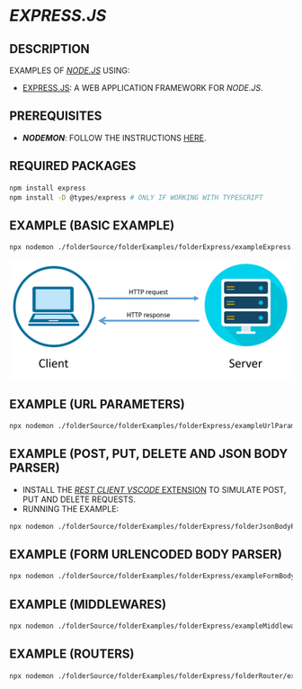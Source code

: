 # _EXPRESS.JS_

## DESCRIPTION

EXAMPLES OF [_NODE.JS_](https://nodejs.org) USING:

* [EXPRESS.JS](https://expressjs.com): A WEB APPLICATION FRAMEWORK FOR _NODE.JS_.

## PREREQUISITES

* **_NODEMON_**: FOLLOW THE INSTRUCTIONS [HERE](/folderSource/folderExamples/folderNodemon/README.md).

## REQUIRED PACKAGES
  
```bash
npm install express
npm install -D @types/express # ONLY IF WORKING WITH TYPESCRIPT
```

## EXAMPLE (BASIC EXAMPLE)

```bash
npx nodemon ./folderSource/folderExamples/folderExpress/exampleExpress.js
```

![REQUEST AND RESPONSE IMAGE](./fileRequestAndResponseImage.png)

## EXAMPLE (URL PARAMETERS)

```bash
npx nodemon ./folderSource/folderExamples/folderExpress/exampleUrlParameters.js
```

## EXAMPLE (POST, PUT, DELETE AND JSON BODY PARSER)

* INSTALL THE [_REST CLIENT_ _VSCODE_ EXTENSION](https://marketplace.visualstudio.com/items?itemName=humao.rest-client) TO SIMULATE POST, PUT AND DELETE REQUESTS.
* RUNNING THE EXAMPLE:
  
```bash
npx nodemon ./folderSource/folderExamples/folderExpress/folderJsonBodyParser/exampleJsonBodyParser.js
```

## EXAMPLE (FORM URLENCODED BODY PARSER)

```bash
npx nodemon ./folderSource/folderExamples/folderExpress/exampleFormBodyParser.js
```

## EXAMPLE (MIDDLEWARES)

```bash
npx nodemon ./folderSource/folderExamples/folderExpress/exampleMiddlewares.js
```

## EXAMPLE (ROUTERS)

```bash
npx nodemon ./folderSource/folderExamples/folderExpress/folderRouter/exampleRouter.js
```
